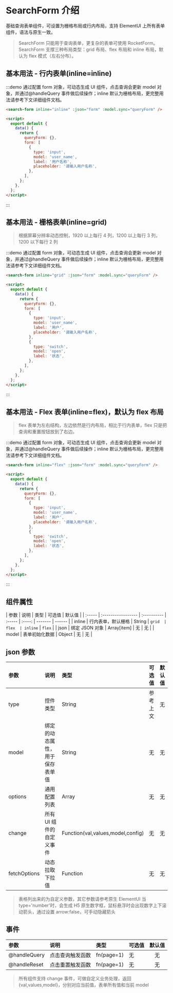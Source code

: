 # SearchForm 介绍

基础查询表单组件，可设置为栅格布局或行内布局，支持 ElementUI 上所有表单组件，语法与原生一致。

> SearchForm 只能用于查询表单，更复杂的表单可使用 RocketForm。SearchForm 支撑三种布局类型：grid 布局、flex 布局和 inline 布局，默认为 flex 模式（左右分布）。

## 基本用法 - 行内表单(inline=inline)

:::demo 通过配置 form 对象，可动态生成 UI 组件，点击查询会更新 model 对象，并通过@handleQuery 事件做后续操作；inline 默认为栅格布局，更完整用法请参考下文详细组件文档。

```html
<search-form inline="inline" :json="form" :model.sync="queryForm" />

<script>
  export default {
    data() {
      return {
        queryForm: {},
        form: [
          {
            type: 'input',
            model: 'user_name',
            label: '用户名称',
            placeholder: '请输入用户名称',
          },
        ],
      };
    },
  };
</script>
```

:::

## 基本用法 - 栅格表单(inline=grid)

> 根据屏幕分辨率动态控制，1920 以上每行 4 列，1200 以上每行 3 列，1200 以下每行 2 列

:::demo 通过配置 form 对象，可动态生成 UI 组件，点击查询会更新 model 对象，并通过@handleQuery 事件做后续操作；inline 默认为栅格布局，更完整用法请参考下文详细组件文档。

```html
<search-form inline="grid" :json="form" :model.sync="queryForm" />

<script>
  export default {
    data() {
      return {
        queryForm: {},
        form: [
          {
            type: 'input',
            model: 'user_name',
            label: '用户',
            placeholder: '请输入用户名称',
          },
          {
            type: 'switch',
            model: 'open',
            label: '状态',
          },
        ],
      };
    },
  };
</script>
```

:::

## 基本用法 - Flex 表单(inline=flex)，默认为 flex 布局

> flex 表单为左右结构，左边依然是行内布局，相比于行内表单，flex 只是把查询和重置按钮放到了右边。

:::demo 通过配置 form 对象，可动态生成 UI 组件，点击查询会更新 model 对象，并通过@handleQuery 事件做后续操作；inline 默认为栅格布局，更完整用法请参考下文详细组件文档。

```html
<search-form inline="flex" :json="form" :model.sync="queryForm" />

<script>
  export default {
    data() {
      return {
        queryForm: {},
        form: [
          {
            type: 'input',
            model: 'user_name',
            label: '用户',
            placeholder: '请输入用户名称',
          },
          {
            type: 'switch',
            model: 'open',
            label: '状态',
          },
        ],
      };
    },
  };
</script>
```

:::

## 组件属性

| 参数   | 说明               | 类型        | 可选值 | 默认值 |
| :----- | :----------------- | :---------- | :----- | :----: | ------- | ------ |
| inline | 行内表单，默认栅格 | String      | `grid  |  flex  | inline` | `flex` |
| json   | 绑定 JSON 对象     | Array[item] | 无     |   无   |
| model  | 表单初始化数据     | Object      | 无     |   无   |

## json 参数

| 参数         | 说明                           | 类型                              | 可选值   | 默认值 |
| :----------- | :----------------------------- | :-------------------------------- | :------- | :----: |
| type         | 控件类型                       | String                            | 参考上文 |   无   |
| model        | 绑定的动态属性，用于保存表单值 | String                            | 无       |   无   |
| options      | 通用配置列表                   | Array                             | 无       |   无   |
| change       | 所有 UI 组件的自定义事件       | Function(val,values,model,config) | 无       |   无   |
| fetchOptions | 动态拉取下拉值                 | Function                          | 无       |   无   |

> 表格列出来的为自定义参数，其它参数请参考原生 ElementUI
> 当 type='number'时，会生成 H5 原生数字框，鼠标悬浮时会出现数字上下滚动箭头，通过设置 arrow:false，可手动隐藏箭头

## 事件

| 参数         | 说明             | 类型       | 可选值 | 默认值 |
| :----------- | :--------------- | :--------- | :----- | :----: |
| @handleQuery | 点击查询触发函数 | fn(page=1) | 无     |   无   |
| @handleReset | 点击重置触发函数 | fn(page=1) | 无     |   无   |

> 所有组件支持 change 事件，可做自定义业务处理，返回{val,values,model}，分别对应当前值，表单所有值和当前 model
